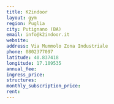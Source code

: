 ```yaml
---
title: K2indoor
layout: gym
region: Puglia
city: Putignano (BA)
email: info@k2indoor.it
website: 
address: Via Mummolo Zona Industriale
phone: 0802377097
latitude: 40.837418
longitude: 17.109535
annual_fee: 
ingress_price: 
structures: 
monthly_subscription_price: 
rent: 
---
```


